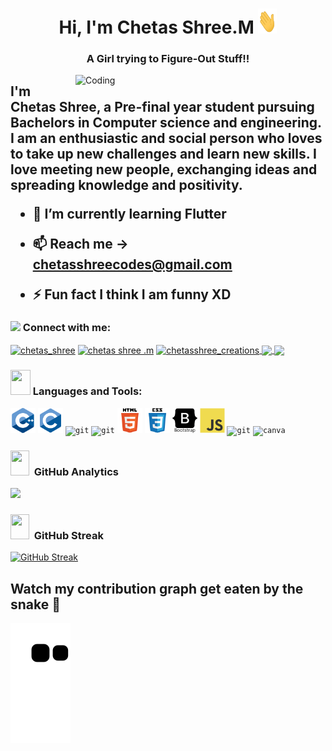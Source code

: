 <h1 align="center">Hi, I'm Chetas Shree.M  <img src="https://raw.githubusercontent.com/ABSphreak/ABSphreak/master/gifs/Hi.gif" width="30px" height="40px"></h1>
<h3 align="center">A Girl trying to Figure-Out Stuff!!</h3>

<img align="right" alt="Coding" width="400" src="https://cdn.dribbble.com/users/2646423/screenshots/5507196/computer.gif">
<h2> I'm Chetas Shree, a Pre-final year student pursuing Bachelors in Computer science and engineering. I am an enthusiastic and social person who loves to take up new challenges and learn new skills. I love meeting new people, exchanging ideas and spreading knowledge and positivity.


- 🌱 I’m currently learning Flutter

- 📫 Reach me -> **chetasshreecodes@gmail.com**

- ⚡ Fun fact **I think I am funny XD**

  

<h3 align="left"><img src="https://github.com/rajput2107/rajput2107/blob/master/Assets/Handshake.gif" height="33px" /> Connect with me: </p></h3>
<p align="left">
<a href="https://twitter.com/ChetasShree?s=08" target="blank"><img width = '32px' align= 'center' src="https://raw.githubusercontent.com/rahulbanerjee26/githubAboutMeGenerator/main/icons/twitter.svg" alt="chetas_shree" height="30" width="40" /></a>
<a href="https://www.linkedin.com/in/chetasshree" target="blank"><img width = '32px' align= 'center' src="https://raw.githubusercontent.com/rahulbanerjee26/githubAboutMeGenerator/main/icons/linked-in-alt.svg" alt="chetas shree .m" height="30" width="40" /></a>
<a href="https://instagram.com/chetasshree_creations" target="blank"><img align="center" src="https://user-images.githubusercontent.com/75165587/119674243-ad12f680-be59-11eb-9416-7b00e0b992df.png" alt="chetasshree_creations" height="30" width="40" /></a><a href = 'https://www.github.com/ChetasShree'> <img width = '32px' align= 'center' src="https://raw.githubusercontent.com/rahulbanerjee26/githubAboutMeGenerator/main/icons/github.svg"/></a><a href = 'https://chetasshree.medium.com/100daysofcode-challenge-challenge-accepted-and-completed-3d50d88dd620'> <img width = '32px' align= 'center' src="https://raw.githubusercontent.com/rahulbanerjee26/githubAboutMeGenerator/main/icons/medium.svg"/></a>
</p>

<h3 align="left"><img src = "https://media2.giphy.com/media/QssGEmpkyEOhBCb7e1/giphy.gif?cid=ecf05e47a0n3gi1bfqntqmob8g9aid1oyj2wr3ds3mg700bl&rid=giphy.gif" width = 32px height="40px"> Languages and Tools:  </h3> 
<p align="left">
<code><img src="https://raw.githubusercontent.com/devicons/devicon/master/icons/cplusplus/cplusplus-original.svg" alt="git" width="40" height="40"/></code>
<code><img src="https://raw.githubusercontent.com/devicons/devicon/master/icons/c/c-original.svg" alt="git" width="40" height="40"/></code>
<!-- <code><img src="https://raw.githubusercontent.com/devicons/devicon/master/icons/python/python-original.svg" alt="git" width="40" height="40"/></code> -->
<code><img src="https://user-images.githubusercontent.com/75165587/132661148-e0ab1572-56bf-4f24-b77e-df45b313c9c4.png" alt="git" width="40" height="40"/></code>
<code><img src="https://www.vectorlogo.zone/logos/dartlang/dartlang-icon.svg" alt="git" width="40" height="40"/></code>
<code><img src="https://raw.githubusercontent.com/devicons/devicon/master/icons/html5/html5-original-wordmark.svg" alt="git" width="40" height="40"/></code>
<code><img src="https://raw.githubusercontent.com/devicons/devicon/master/icons/css3/css3-original-wordmark.svg" alt="git" width="40" height="40"/></code>
<code><img src="https://raw.githubusercontent.com/devicons/devicon/master/icons/bootstrap/bootstrap-plain-wordmark.svg" alt="git" width="40" height="40"/></code>
<code><img src="https://raw.githubusercontent.com/devicons/devicon/master/icons/javascript/javascript-original.svg" alt="git" width="40" height="40"/></code>
<code><img src="https://www.vectorlogo.zone/logos/adobe_illustrator/adobe_illustrator-icon.svg" alt="git" width="40" height="40"/></code> 
<code><img src="https://github.com/pritmanvar/pritmanvar/blob/main/tools/canva.png?raw=true" alt="canva" width="40" height="40"/></code> 
  
<h3> <img src="https://media.giphy.com/media/ObNTw8Uzwy6KQ/giphy.gif" width="30px" height="40px">&nbsp; GitHub Analytics</h3>
<p align="left">
<a href="https://github.com/ChetasShree">
  <img height="160em" src="https://github-readme-stats-git-master-manojuppala.vercel.app/api?username=ChetasShree&&show_icons=true&title_color=56db67&icon_color=3DEA6F&text_color=f2c744&bg_color=000000" />
</a>
</p>

<h3> <img src="https://media.giphy.com/media/8UHRm5oY4k4FDxq5QG/giphy.gif" width="30px" height="40px">&nbsp; GitHub Streak</h3>

[![GitHub Streak](https://github-readme-streak-stats.herokuapp.com?user=ChetasShree&theme=chartreuse-dark&date_format=M%20j%5B%2C%20Y%5D)](https://git.io/streak-stats)


## Watch my contribution graph get eaten by the snake 🐍
![snake gif](https://github.com/ChetasShree/ChetasShree/blob/output/github-contribution-grid-snake.svg)


